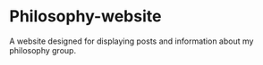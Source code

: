 # Philosophy-website
A website designed for displaying posts and information about my philosophy group.
